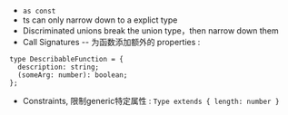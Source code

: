 - `as const`
- ts can only narrow down to a explict type
- Discriminated unions break the union type，then narrow down them
- Call Signatures -- 为函数添加额外的 properties :

```
type DescribableFunction = {
  description: string;
  (someArg: number): boolean;
};
```

- Constraints, 限制generic特定属性 : `Type extends { length: number }`
